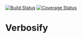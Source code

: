 [![Build Status](https://travis-ci.org/thomasmost/verbosify.svg?branch=master)](https://travis-ci.org/thomasmost/verbosify) [![Coverage Status](https://codecov.io/gh/thomasmost/verbosify/branch/master/graph/badge.svg)](https://codecov.io/gh/thomasmost/verbosify)

# Verbosify
